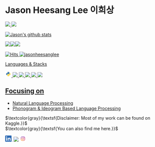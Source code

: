 # Jason Heesang Lee 이희상

<a href="https://www.kaggle.com/jasonheesanglee"><img src="https://www.kaggle.com/static/images/site-logo.svg" width="100" /> <img src="https://www.kaggle.com/static/images/tiers/expert@192.png" width="50" /> 

![Jason's github stats](https://github-readme-stats.vercel.app/api?username=jasonheesanglee&show_icons=true&hide_border=true)

<img src="https://road-to-kaggle-grandmaster.vercel.app/api/badges/jasonheesanglee/dataset" /><img src="https://road-to-kaggle-grandmaster.vercel.app/api/badges/jasonheesanglee/notebook" /><img src="https://road-to-kaggle-grandmaster.vercel.app/api/badges/jasonheesanglee/discussion" />

![Hits](https://hits.seeyoufarm.com/api/count/incr/badge.svg?url=https%3A%2F%2Fgithub.com%2Fjasonheesanglee%2Fkaggle-badge&count_bg=%23DDAA17&title_bg=%23555555&icon=&icon_color=%23E7E7E7&title=hits&edge_flat=false)
![jasonheesanglee](https://road-to-kaggle-grandmaster.vercel.app/api/simple/jasonheesanglee)

Languages & Stacks<br>

<code><img height="20" src="https://raw.githubusercontent.com/github/explore/a5995564b5ff71c41da080abc49f1ba4132127c1/topics/python/python.png"></code>
<code><img height="20" src="https://github.com/jasonheesanglee/jasonheesanglee/assets/123557477/c7d66efc-c71a-4b55-9797-116c2c050d05"></code>
<code><img height="20" src="https://github.com/jasonheesanglee/jasonheesanglee/assets/123557477/cb0fee21-75dd-492e-a05a-ce9d32a27c26"></code>
<code><img height="20" src="https://github.com/jasonheesanglee/jasonheesanglee/assets/123557477/f3499d40-7c3f-4dc8-ac15-0eb671cf565e"></code>
<code><img height="20" src="https://github.com/jasonheesanglee/jasonheesanglee/assets/123557477/01d50f34-561e-4e61-b1d9-001c0da48dfb"></code>
<code><img height="20" src="https://github.com/jasonheesanglee/jasonheesanglee/assets/123557477/47418d98-12c2-4afb-a11a-bd6169ffcec5"></code>

## Focusing on
- Natural Language Processing<br>
- [Phonogram & Ideogram Based Language Processing](https://www.kaggle.com/code/jasonheesanglee/ideogram-based-vs-phonogram-based-language)


$\textcolor{gray}{\textsf{Disclaimer: Most of my work can be found on Kaggle.}}$<br>$\textcolor{gray}{\textsf{You can also find me here.}}$ 


<a href="https://www.linkedin.com/in/jasonheesanglee/" target="_blank"><img src="https://github.com/jasonheesanglee/jasonheesanglee/blob/main/image/LI-In-Bug.png" height="20"></a>
<a href="https://www.kaggle.com/jasonheesanglee"><img src="https://www.kaggle.com/static/images/site-logo.svg" height="20"></a>
<a href="https://www.instagram.com/jasonhslee"><img src="https://github.com/jasonheesanglee/jasonheesanglee/blob/main/image/%E2%80%94Pngtree%E2%80%94instagram%20icon%20instagram%20logo_3584853.png" height="20"> </a>



